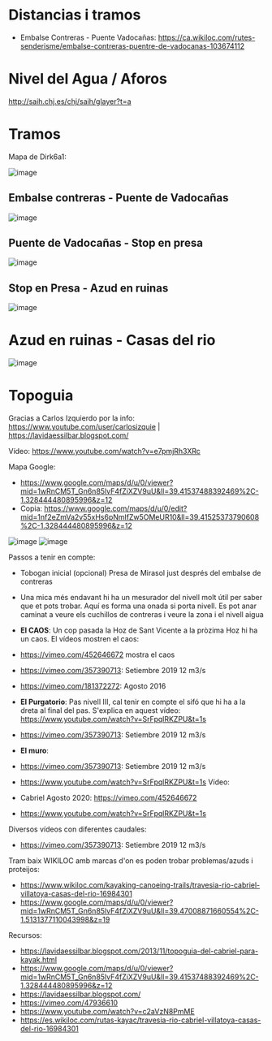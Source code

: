 
# Distancias i tramos

- Embalse Contreras - Puente Vadocañas: https://ca.wikiloc.com/rutes-senderisme/embalse-contreras-puentre-de-vadocanas-103674112

# Nivel del Agua / Aforos

http://saih.chj.es/chj/saih/glayer?t=a


# Tramos

Mapa de Dirk6a1:

![image](https://github.com/acacha/worlds/assets/4015406/3626b5dc-4f10-45a9-bf56-5227950ed508)


## Embalse contreras - Puente de Vadocañas

![image](https://user-images.githubusercontent.com/4015406/224764702-439fe31e-8109-470f-903a-b365c56bd420.png)

## Puente de Vadocañas - Stop en presa

![image](https://user-images.githubusercontent.com/4015406/224765481-d7c4e155-2be6-49af-9710-07aa49b44e91.png)

## Stop en Presa - Azud en ruinas

![image](https://user-images.githubusercontent.com/4015406/224765995-0022d27d-8c59-409f-a1bc-a16ef7699d6a.png)


# Azud en ruinas - Casas del rio

![image](https://user-images.githubusercontent.com/4015406/224766273-a64a8091-ae59-4ace-a19d-8449831a51f1.png)


# Topoguia

Gracias a Carlos Izquierdo por la info: https://www.youtube.com/user/carlosizquie | https://lavidaessilbar.blogspot.com/

Vídeo: https://www.youtube.com/watch?v=e7pmjRh3XRc

Mapa Google:

- https://www.google.com/maps/d/u/0/viewer?mid=1wRnCM5T_Gn6n85lvF4fZiXZV9uU&ll=39.41537488392469%2C-1.328444480895996&z=12
- Copia: https://www.google.com/maps/d/u/0/edit?mid=1nf2eZmVa2v55xHs6pNmlfZw5OMeUR10&ll=39.41525373790608%2C-1.328444480895996&z=12

![image](https://user-images.githubusercontent.com/4015406/224766867-764978c7-bc97-4d48-810b-f45b85a67232.png)
![image](https://user-images.githubusercontent.com/4015406/224767034-9e30b112-4702-476c-bc14-f9f5da6c9647.png)


Passos a tenir en compte:

- Tobogan inicial (opcional) Presa de Mirasol just després del embalse de contreras
- Una mica més endavant hi ha un mesurador del nivell molt útil per saber que et pots trobar. Aquí es forma una onada si porta nivell. Es pot anar caminat a veure els cuchillos de contreras i veure la zona i el nivell aigua
- **El CAOS**: Un cop pasada la Hoz de Sant Vicente a la pròzima Hoz hi ha un caos. El vídeos mostren el caos:
- https://vimeo.com/452646672 mostra el caos
- https://vimeo.com/357390713: Setiembre 2019 12 m3/s 
- https://vimeo.com/181372272: Agosto 2016
- **El Purgatorio**: Pas nivell III, cal tenir en compte el sifó que hi ha a la dreta al final del pas. S'explica en aquest vídeo: https://www.youtube.com/watch?v=SrFpqlRKZPU&t=1s
- https://vimeo.com/357390713: Setiembre 2019 12 m3/s 
- **El muro**:
- https://vimeo.com/357390713: Setiembre 2019 12 m3/s 
- https://www.youtube.com/watch?v=SrFpqlRKZPU&t=1s
Vídeo:

- Cabriel Agosto 2020: https://vimeo.com/452646672
- https://www.youtube.com/watch?v=SrFpqlRKZPU&t=1s

Diversos vídeos con diferentes caudales:
- https://vimeo.com/357390713: Setiembre 2019 12 m3/s


Tram baix WIKILOC amb marcas d'on es poden trobar problemas/azuds i proteijos:

- https://www.wikiloc.com/kayaking-canoeing-trails/travesia-rio-cabriel-villatoya-casas-del-rio-16984301
- https://www.google.com/maps/d/u/0/viewer?mid=1wRnCM5T_Gn6n85lvF4fZiXZV9uU&ll=39.47008871660554%2C-1.5131377110043998&z=19

Recursos:
- https://lavidaessilbar.blogspot.com/2013/11/topoguia-del-cabriel-para-kayak.html
- https://www.google.com/maps/d/u/0/viewer?mid=1wRnCM5T_Gn6n85lvF4fZiXZV9uU&ll=39.41537488392469%2C-1.328444480895996&z=12
- https://lavidaessilbar.blogspot.com/
- https://vimeo.com/47936610
- https://www.youtube.com/watch?v=c2aVzN8PmME
- https://es.wikiloc.com/rutas-kayac/travesia-rio-cabriel-villatoya-casas-del-rio-16984301
